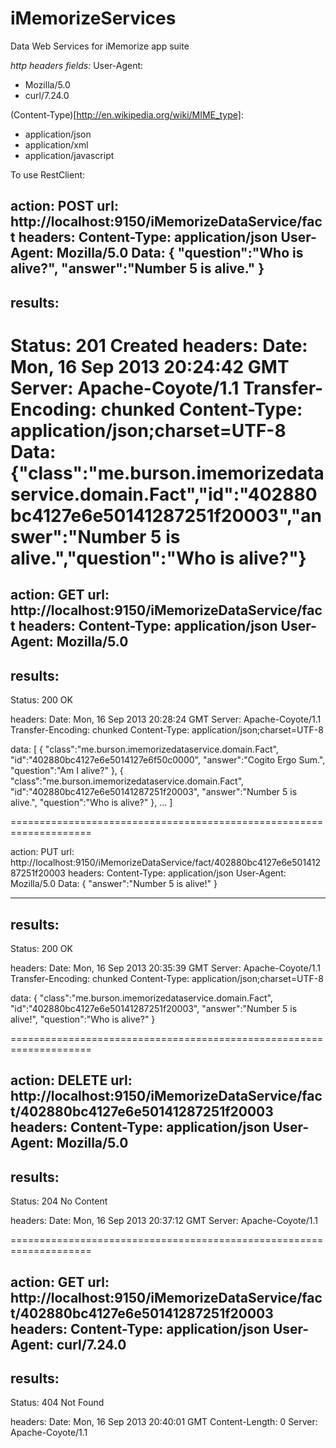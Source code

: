 iMemorizeServices
=================

Data Web Services for iMemorize app suite


*http headers fields:*
User-Agent:
* Mozilla/5.0
* curl/7.24.0

(Content-Type)[http://en.wikipedia.org/wiki/MIME_type]:
* application/json
* application/xml
* application/javascript



To use RestClient:

action: POST
url:  http://localhost:9150/iMemorizeDataService/fact
headers:
    Content-Type: application/json
    User-Agent: Mozilla/5.0
Data:
    {
     "question":"Who is alive?",
     "answer":"Number 5 is alive."
    }
--------
results:
--------
Status: 201 Created
headers:
    Date: Mon, 16 Sep 2013 20:24:42 GMT
    Server: Apache-Coyote/1.1
    Transfer-Encoding: chunked
    Content-Type: application/json;charset=UTF-8
Data:
    {"class":"me.burson.imemorizedataservice.domain.Fact","id":"402880bc4127e6e50141287251f20003","answer":"Number 5 is alive.","question":"Who is alive?"}
====================================================================

action: GET
url:  http://localhost:9150/iMemorizeDataService/fact
headers:
    Content-Type: application/json
    User-Agent: Mozilla/5.0
--------
results:
--------
Status: 200 OK

headers:
    Date: Mon, 16 Sep 2013 20:28:24 GMT
    Server: Apache-Coyote/1.1
    Transfer-Encoding: chunked
    Content-Type: application/json;charset=UTF-8

data:
    [
        {
            "class":"me.burson.imemorizedataservice.domain.Fact",
            "id":"402880bc4127e6e5014127e6f50c0000",
            "answer":"Cogito Ergo Sum.",
            "question":"Am I alive?"
        },
        {
            "class":"me.burson.imemorizedataservice.domain.Fact",
            "id":"402880bc4127e6e50141287251f20003",
            "answer":"Number 5 is alive.",
            "question":"Who is alive?"
        },
          ...
    ]

====================================================================

action: PUT
url:  http://localhost:9150/iMemorizeDataService/fact/402880bc4127e6e50141287251f20003
headers:
    Content-Type: application/json
    User-Agent: Mozilla/5.0
Data:
    {
     "answer":"Number 5 is alive!"
    }

--------
results:
--------
Status: 200 OK

headers:
    Date: Mon, 16 Sep 2013 20:35:39 GMT
    Server: Apache-Coyote/1.1
    Transfer-Encoding: chunked
    Content-Type: application/json;charset=UTF-8

data:
    {
        "class":"me.burson.imemorizedataservice.domain.Fact",
        "id":"402880bc4127e6e50141287251f20003",
        "answer":"Number 5 is alive!",
        "question":"Who is alive?"
    }

====================================================================

action: DELETE
url:  http://localhost:9150/iMemorizeDataService/fact/402880bc4127e6e50141287251f20003
headers:
    Content-Type: application/json
    User-Agent: Mozilla/5.0
--------
results:
--------
Status: 204 No Content

headers:
    Date: Mon, 16 Sep 2013 20:37:12 GMT
    Server: Apache-Coyote/1.1

====================================================================

action: GET
url:  http://localhost:9150/iMemorizeDataService/fact/402880bc4127e6e50141287251f20003
headers:
    Content-Type: application/json
    User-Agent: curl/7.24.0
--------
results:
--------
Status: 404 Not Found

headers:
    Date: Mon, 16 Sep 2013 20:40:01 GMT
    Content-Length: 0
    Server: Apache-Coyote/1.1